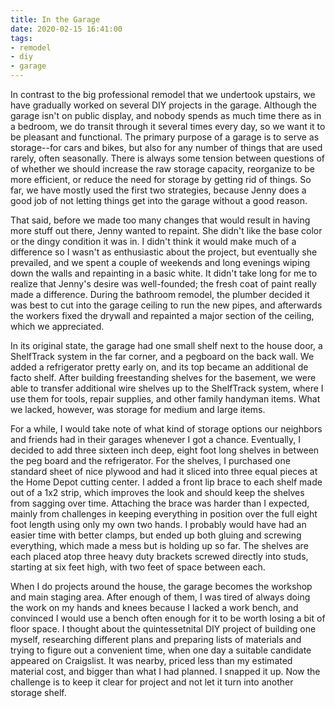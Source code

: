 ```yaml
---
title: In the Garage
date: 2020-02-15 16:41:00
tags:
- remodel
- diy
- garage
---
```

In contrast to the big professional remodel that we undertook upstairs, we have gradually worked on several DIY projects in the garage.  Although the garage isn't on public display, and nobody spends as much time there as in a bedroom, we do transit through it several times every day, so we want it to be pleasant and functional.  The primary purpose of a garage is to serve as storage--for cars and bikes, but also for any number of things that are used rarely, often seasonally.  There is always some tension between questions of of whether we should increase the raw storage capacity, reorganize to be more efficient, or reduce the need for storage by getting rid of things.  So far, we have mostly used the first two strategies, because Jenny does a good job of not letting things get into the garage without a good reason.

That said, before we made too many changes that would result in having more stuff out there, Jenny wanted to repaint. She didn't like the base color or the dingy condition it was in.  I didn't think it would make much of a difference so I wasn't as enthusiastic about the project, but eventually she prevailed, and we spent a couple of weekends and long evenings wiping down the walls and repainting in a basic white.  It didn't take long for me to realize that Jenny's desire was well-founded; the fresh coat of paint really made a difference.  During the bathroom remodel, the plumber decided it was best to cut into the garage ceiling to run the new pipes, and afterwards the workers fixed the drywall and repainted a major section of the ceiling, which we appreciated.

In its original state, the garage had one small shelf next to the house door, a ShelfTrack system in the far corner, and a pegboard on the back wall.  We added a refrigerator pretty early on, and its top became an additional de facto shelf.  After building freestanding shelves for the basement, we were able to transfer additional wire shelves up to the ShelfTrack system, where I use them for tools, repair supplies, and other family handyman items.  What we lacked, however, was storage for medium and large items.

For a while, I would take note of what kind of storage options our neighbors and friends had in their garages whenever I got a chance.  Eventually, I decided to add three sixteen inch deep, eight foot long shelves in between the peg board and the refrigerator.  For the shelves, I purchased one standard sheet of nice plywood and had it sliced into three equal pieces at the Home Depot cutting center.  I added a front lip brace to each shelf made out of a 1x2 strip, which improves the look and should keep the shelves from sagging over time.  Attaching the brace was harder than I expected, mainly from challenges in keeping everything in position over the full eight foot length using only my own two hands. I probably would have had an easier time with better clamps, but ended up both gluing and screwing everything, which made a mess but is holding up so far.  The shelves are each placed atop three heavy duty brackets screwed directly into studs, starting at six feet high, with two feet of space between each.

When I do projects around the house, the garage becomes the workshop and main staging area.  After enough of them, I was tired of always doing the work on my hands and knees because I lacked a work bench, and convinced I would use a bench often enough for it to be worth losing a bit of floor space.  I thought about the quintessetnital DIY project of building one myself, researching different plans and preparing lists of materials and trying to figure out a convenient time, when one day a suitable candidate appeared on Craigslist.  It was nearby, priced less than my estimated material cost, and bigger than what I had planned. I snapped it up.  Now the challenge is to keep it clear for project and not let it turn into another storage shelf. 


